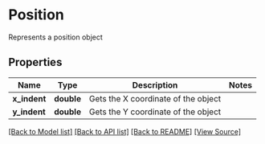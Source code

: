 ﻿# Position
Represents a position object

## Properties
Name | Type | Description | Notes
------------ | ------------- | ------------- | -------------
**x_indent** | **double** | Gets the X coordinate of the object | 
**y_indent** | **double** | Gets the Y coordinate of the object | 

[[Back to Model list]](../README.md#documentation-for-models) [[Back to API list]](../README.md#documentation-for-api-endpoints) [[Back to README]](../README.md) [[View Source]](../src/Aspose/PDF/Model/Position.php)

